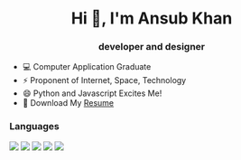 
<h1 align="center">Hi 👋, I'm Ansub Khan</h1>
<h3 align="center"> developer and designer</h3>

- 💻 Computer Application Graduate
- ⚡ Proponent of Internet, Space, Technology 
- 😄 Python and Javascript Excites Me!
- 💬 Download My [Resume](https://drive.google.com/file/d/1z05ARqEeGmzDNxPgbFrmbaRbO4DXl7O4/view?usp=sharing)




### Languages
<div style="display:flex, flex-direction:row">
<img src="https://img.shields.io/badge/Python-FFD43B?style=for-the-badge&logo=python&logoColor=darkgreen" />
<img src="https://img.shields.io/badge/JavaScript-323330?style=for-the-badge&logo=javascript&logoColor=F7DF1E" />
 <img src="https://img.shields.io/badge/Swift-FA7343?style=for-the-badge&logo=swift&logoColor=white" />
<img src="https://img.shields.io/badge/CSS3-1572B6?style=for-the-badge&logo=css3&logoColor=white" />
<img src="https://img.shields.io/badge/HTML5-E34F26?style=for-the-badge&logo=html5&logoColor=white" />
</div>



